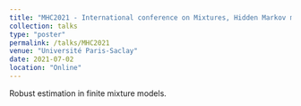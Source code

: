 ```yaml
---
title: "MHC2021 - International conference on Mixtures, Hidden Markov models and Clustering"
collection: talks
type: "poster"
permalink: /talks/MHC2021
venue: "Université Paris-Saclay"
date: 2021-07-02
location: "Online"
---
```


Robust estimation in finite mixture models.
